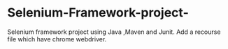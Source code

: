 # Selenium-Framework-project-
Selenium framework project using Java ,Maven and Junit.
Add a recourse file which have chrome webdriver.
